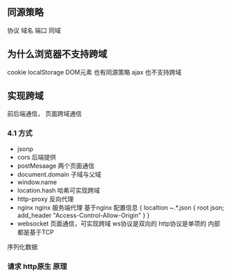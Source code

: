 
## 同源策略
协议 域名 端口     同域

## 为什么浏览器不支持跨域
cookie localStorage
DOM元素 也有同源策略
ajax 也不支持跨域

## 实现跨域
前后端通信， 页面跨域通信

### 4.1 方式
- jsonp
- cors   后端提供
- postMesaage  两个页面通信
- document.domain 子域与父域
- window.name
- location.hash 哈希可实现跨域
- http-proxy  反向代理
- nginx  nginx 服务端代理 基于nginx 配置信息
{
	localtion ~.*\.json {
		root json;
		add_header "Access-Control-Allow-Origin"
	}
}
- websocket 页面通信，可实现跨域       ws协议是双向的 http协议是单项的 内部都是基于TCP

序列化数据

### 请求 http原生 原理